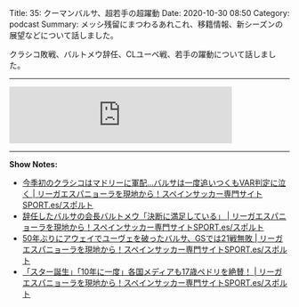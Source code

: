 Title: 35: クーマンバルサ、超若手の超躍動
Date: 2020-10-30 08:50
Category: podcast
Summary: メッシ残留にまつわるあれこれ、移籍情報、新シーズンの展望などについて話しました。

クラシコ敗戦、バルトメウ辞任、CLユーベ戦、若手の躍動について話しました。

---

<iframe src="https://anchor.fm/barcafm/embed/episodes/35-elpeun" height="102px" width="400px" frameborder="0" scrolling="no"></iframe>

---

**Show Notes:**

- [今季初のクラシコはマドリーに軍配\.\.\.バルサは一度追いつくもVAR判定に泣く \| リーガエスパニョーラを現地から！スペインサッカー専門サイトSPORT\.es/スポルト](https://sport-japanese.com/barcelona/news/id/33162)
- [辞任したバルサの会長バルトメウ「決断に満足している」 \| リーガエスパニョーラを現地から！スペインサッカー専門サイトSPORT\.es/スポルト](https://sport-japanese.com/barcelona/news/id/33227)
- [50年ぶりにアウェイでユーヴェを破ったバルサ、GSでは21戦無敗 \| リーガエスパニョーラを現地から！スペインサッカー専門サイトSPORT\.es/スポルト](https://sport-japanese.com/barcelona/news/id/33250)
- [「スター誕生」「10年に一度」各国メディアも17歳ペドリを絶賛！ \| リーガエスパニョーラを現地から！スペインサッカー専門サイトSPORT\.es/スポルト](https://sport-japanese.com/barcelona/news/id/33251)
